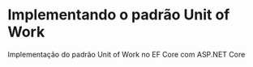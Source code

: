 # Implementando o padrão Unit of Work
Implementação do padrão Unit of Work no EF Core com ASP.NET Core
